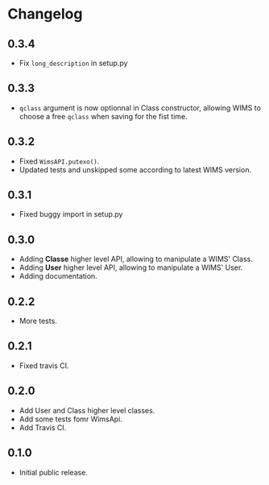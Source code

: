 # Changelog

## 0.3.4

* Fix `long_description` in setup.py


## 0.3.3

* `qclass` argument is now optionnal in Class constructor,
   allowing WIMS to choose a free `qclass` when saving for
   the fist time. 


## 0.3.2

* Fixed `WimsAPI.putexo()`.
* Updated tests and unskipped some according to latest WIMS version.


## 0.3.1

* Fixed buggy import in setup.py


## 0.3.0

* Adding **Classe** higher level API, allowing to manipulate a WIMS' Class.
* Adding **User** higher level API, allowing to manipulate a WIMS' User.
* Adding documentation.


## 0.2.2

* More tests.


## 0.2.1

* Fixed travis CI.


## 0.2.0

* Add User and Class higher level classes.
* Add some tests fomr WimsApi.
* Add Travis CI.


## 0.1.0

* Initial public release.
